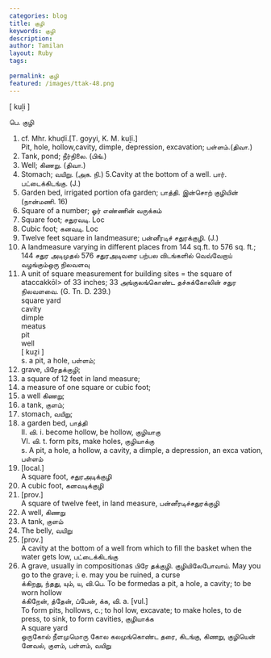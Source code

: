 ```yaml
---
categories: blog
title: குழி
keywords: குழி
description: 
author: Tamilan
layout: Ruby
tags: 
 
permalink: குழி
featured: /images/ttak-48.png
---
```

  
[ kuḻi ]  
  
பெ. குழி  
1. cf. Mhr. khuḍī.[T. goyyi, K. M. kuḻī.]  
Pit, hole, hollow,cavity, dimple, depression, excavation; பள்ளம்.(திவா.)  
2. Tank, pond; நீர்நிலை. (பிங்.)  
3. Well; கிணறு. (திவா.)  
4. Stomach; வயிறு. (அக. நி.) 5.Cavity at the bottom of a well. பார். பட்டைக்கிடங்கு. (J.)  
6. Garden bed, irrigated portion ofa garden; பாத்தி. இன்சொற் குழியின் (நான்மணி. 16)  
7. Square of a number; ஓர் எண்ணின் வருக்கம்  
8. Square foot; சதுரவடி. Loc  
9. Cubic foot; கனவடி. Loc  
10. Twelve feet square in landmeasure; பன்னீரடிச் சதுரக்குழி. (J.)  
11. A landmeasure varying in different places from 144 sq.ft. to 576 sq. ft.; 144 சதுர அடிமுதல் 576 சதுரஅடிவரை பற்பல விடங்களில் வெவ்வேறாய் வழங்கும்ஒரு நிலவளவு  
12. A unit of square measurement for building sites = the square of ataccakkōl> of 33 inches; 33 அங்குலங்கொண்ட தச்சுக்கோலின் சதுர நிலவளவை. (G. Tn. D. 239.)  
square yard  
cavity  
dimple  
meatus  
pit  
well  
[ kuẕi ]  
s. a pit, a hole, பள்ளம்;  
2. grave, பிரேதக்குழி;  
3. a square of 12 feet in land measure;  
4. a measure of one square or cubic foot;  
5. a well கிணறு;  
6. a tank, குளம்;  
7. stomach, வயிறு;  
8. a garden bed, பாத்தி  
II. வி. i. become hollow, be hollow, குழியாகு  
VI. வி. t. form pits, make holes, குழியாக்கு  
s. A pit, a hole, a hollow, a cavity, a dimple, a depression, an exca vation, பள்ளம்  
2. [local.]  
A square foot, சதுரஅடிக்குழி  
3. A cubic foot, கனவடிக்குழி  
4. [prov.]  
A square of twelve feet, in land measure, பன்னீரடிச்சதுரக்குழி  
5. A well, கிணறு  
6. A tank, குளம்  
7. The belly, வயிறு  
8. [prov.]  
A cavity at the bottom of a well from which to fill the basket when the water gets low, பட்டைக்கிடங்கு  
9. A grave, usually in compositionas பிரே தக்குழி. குழியிலேபோவாய். May you go to the grave; i. e. may you be ruined, a curse  
க்கிறது, ந்தது, யும், ய, வி.பெ. To be formedas a pit, a hole, a cavity; to be worn hollow  
க்கிறேன், த்தேன், ப்பேன், க்க, வி. a. [vul.]  
To form pits, hollows, c.; to hol low, excavate; to make holes, to de press, to sink, to form cavities, குழியாக்க  
A square yard  
ஒருகோல் நீளமுமொரு கோல கலமுங்கொண்ட தரை, கிடங்கு, கிணறு, குழியென் னேவல், குளம், பள்ளம், வயிறு